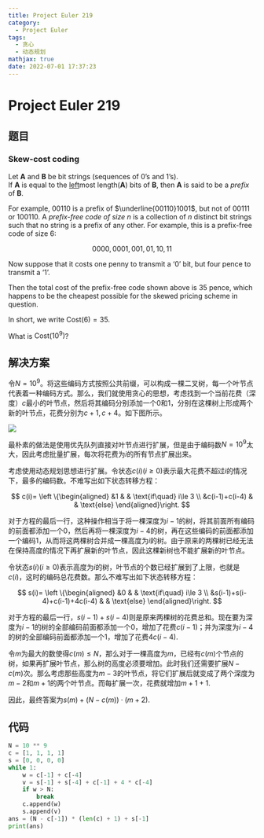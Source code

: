 ```yaml
---
title: Project Euler 219
category:
  - Project Euler
tags:
  - 贪心
  - 动态规划
mathjax: true
date: 2022-07-01 17:37:23
---
```


<escape><!-- more --></escape>

# Project Euler 219

## 题目

### Skew-cost coding

Let **A** and **B** be bit strings (sequences of $0$’s and $1$’s).<br>If **A** is equal to the <u>left</u>most length(**A**) bits of **B**, then **A** is said to be a *prefix* of **B**.

For example, $00110$ is a prefix of $\underline{00110}1001$, but not of $00111$ or $100110$.
A *prefix-free code of size $n$* is a collection of $n$ distinct bit strings such that no string is a prefix of any other. For example, this is a prefix-free code of size $6$:

$$0000, 0001, 001, 01, 10, 11$$

Now suppose that it costs one penny to transmit a ‘$0$’ bit, but four pence to transmit a ‘$1$’.

Then the total cost of the prefix-free code shown above is $35$ pence, which happens to be the cheapest possible for the skewed pricing scheme in question.

In short, we write $\text{Cost}(6) = 35$.

What is $\text{Cost}(10^9)$?

## 解决方案

令$N=10^9$。将这些编码方式按照公共前缀，可以构成一棵二叉树，每一个叶节点代表着一种编码方式。那么，我们就使用贪心的思想，考虑找到一个当前花费（深度）$c$最小的叶节点，然后将其编码分别添加一个$0$和$1$，分别在这棵树上形成两个新的叶节点，花费分别为$c+1,c+4$。如下图所示。

![](../images/p219-1.png)

最朴素的做法是使用优先队列直接对叶节点进行扩展，但是由于编码数$N=10^9$太大，因此考虑批量扩展，每次将花费为$i$的所有节点扩展出来。

考虑使用动态规划思想进行扩展。令状态$c(i)(i\ge 0)$表示最大花费不超过$i$的情况下，最多的编码数。不难写出如下状态转移方程：

$$
c(i)=
\left \{\begin{aligned}
  &1  & & \text{if\quad} i\le 3  \\
  &c(i-1)+c(i-4) & & \text{else}
\end{aligned}\right.
$$

对于方程的最后一行，这种操作相当于将一棵深度为$i-1$的树，将其前面所有编码的前面都添加一个$0$，然后再将一棵深度为$i-4$的树，再在这些编码的前面都添加一个编码$1$，从而将这两棵树合并成一棵高度为$i$的树。由于原来的两棵树已经无法在保持高度的情况下再扩展新的叶节点，因此这棵新树也不能扩展新的叶节点。

令状态$s(i)(i\ge 0)$表示高度为$i$的树，叶节点的个数已经扩展到了上限，也就是$c(i)$，这时的编码总花费数。那么不难写出如下状态转移方程：

$$
s(i)=
\left \{\begin{aligned}
  &0  & & \text{if\quad} i\le 3  \\
  &s(i-1)+s(i-4)+c(i-1)+4c(i-4) & & \text{else}
\end{aligned}\right.
$$

对于方程的最后一行，$s(i-1)+s(i-4)$则是原来两棵树的花费总和。现在要为深度为$i-1$的树的全部编码前面都添加一个$0$，增加了花费$c(i-1)$；并为深度为$i-4$的树的全部编码前面都添加一个$1$，增加了花费$4c(i-4)$.

令$m$为最大的数使得$c(m)\le N$，那么对于一棵高度为$m$，已经有$c(m)$个节点的树，如果再扩展叶节点，那么树的高度必须要增加。此时我们还需要扩展$N-c(m)$次。那么考虑那些高度为$m-3$的叶节点，将它们扩展后就变成了两个深度为$m-2$和$m+1$的两个叶节点。而每扩展一次，花费就增加$m+1+1$.

因此，最终答案为$s(m)+(N-c(m))\cdot(m+2)$.


## 代码
```py
N = 10 ** 9
c = [1, 1, 1, 1]
s = [0, 0, 0, 0]
while 1:
    w = c[-1] + c[-4]
    v = s[-1] + s[-4] + c[-1] + 4 * c[-4]
    if w > N:
        break
    c.append(w)
    s.append(v)
ans = (N - c[-1]) * (len(c) + 1) + s[-1]
print(ans)

```